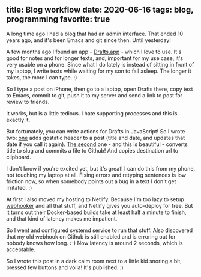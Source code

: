 title: Blog workflow
date: 2020-06-16
tags: blog, programming
favorite: true
----

A long time ago I had a blog that had an admin interface. That ended 10 years ago, and it's been Emacs and git since then. Until yesterday!

A few months ago I found an app - [Drafts.app](https://getdrafts.com/) - which I love to use. It's good for notes and for longer texts, and, important for my use case, it's very usable on a phone. Since what I do lately is instead of sitting in front of my laptop, I write texts while waiting for my son to fall asleep. The longer it takes, the more I can type. :)

So I type a post on iPhone, then go to a laptop, open Drafts there, copy text to Emacs, commit to git, push it to my server and send a link to post for review to friends. 

It works, but is a little tedious. I hate supporting processes and this is exactly it. 

But fortunately, you can write actions for Drafts in JavaScript! So I wrote two: [one](https://actions.getdrafts.com/a/104) adds gostatic header to a post (title and date, and updates that date if you call it again). [The second](https://actions.getdrafts.com/a/105) one - and this is beautiful - converts title to slug and commits a file to Github! And copies destination url to clipboard.

I don't know if you're excited yet, but it's great! I can do this from my phone, not touching my laptop at all. Fixing errors and retyping sentences is low friction now, so when somebody points out a bug in a text I don't get irritated. :)

At first I also moved my hosting to Netlify. Because I'm too lazy to setup [webhooker](https://github.com/piranha/webhooker/) and all that stuff, and Netlify gives you auto-deploy for free. But it turns out their Docker-based builds take at least half a minute to finish, and that kind of latency makes me impatient. 

So I went and configured systemd service to run that stuff. Also discovered that my old webhook on Github is still enabled and is erroring out for nobody knows how long. :-) Now latency is around 2 seconds, which is acceptable.

So I wrote this post in a dark calm room next to a little kid snoring a bit, pressed few buttons and voila! It's published. :)